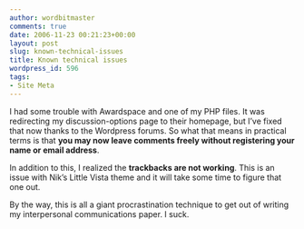 ```yaml
---
author: wordbitmaster
comments: true
date: 2006-11-23 00:21:23+00:00
layout: post
slug: known-technical-issues
title: Known technical issues
wordpress_id: 596
tags:
- Site Meta
---
```


I had some trouble with Awardspace and one of my PHP files. It was redirecting my discussion-options page to their homepage, but I’ve fixed that now thanks to the Wordpress forums. So what that means in practical terms is that **you may now leave comments freely without registering your name or email address**.

In addition to this, I realized the **trackbacks are not working**. This is an issue with Nik’s Little Vista theme and it will take some time to figure that one out.

By the way, this is all a giant procrastination technique to get out of writing my interpersonal communications paper. I suck.
